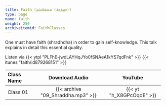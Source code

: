 ```yaml
---
title: Faith (நம்பிக்கை (ச்ரத்தா))
type: page
name: faith
weight: 250
archiveitemid: FaithClasses
---
```


One must have faith (shradhdha) in order to gain self-knowledge. This talk explains in detail this essential quality.

Listen via {{< ytpl "PLFhE-jwdLAYHqJYo0fSNAeA1kYS7qdFnk" >}} {{< itunes "faith/id879268151" >}}

Class Name | Download Audio | YouTube
:---|:---:|:---:
Class 01 | {{< archive "09_Shraddha.mp3" >}} | {{< yt "h_X8GPcOqoE" >}}
